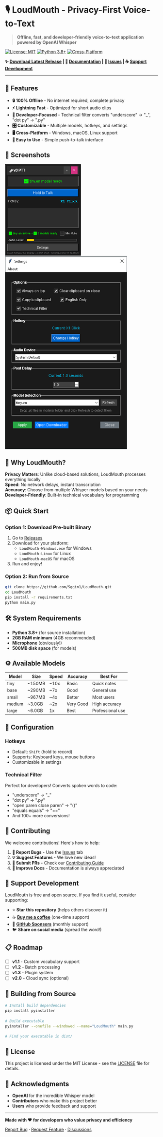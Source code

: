 # 🎙️ LoudMouth - Privacy-First Voice-to-Text

> **Offline, fast, and developer-friendly voice-to-text application powered by OpenAI Whisper**

[![License: MIT](https://img.shields.io/badge/License-MIT-yellow.svg)](https://opensource.org/licenses/MIT)
[![Python 3.8+](https://img.shields.io/badge/python-3.8+-blue.svg)](https://www.python.org/downloads/)
[![Cross-Platform](https://img.shields.io/badge/platform-Windows%20%7C%20macOS%20%7C%20Linux-lightgrey)](https://github.com/yourusername/LoudMouth)

**✨ [Download Latest Release](https://github.com/Sggin1/LoudMouth/releases) | 📖 [Documentation](./docs/) | 💬 [Issues](https://github.com/Sggin1/LoudMouth/issues) | ☕ [Support Development](https://ko-fi.com/YOURKOFIUSERNAME)**

---

## 🚀 Features

- **🔒 100% Offline** - No internet required, complete privacy
- **⚡ Lightning Fast** - Optimized for short audio clips
- **🎯 Developer-Focused** - Technical filter converts "underscore" → "_", "dot py" → ".py"
- **🎛️ Customizable** - Multiple models, hotkeys, and settings
- **🖥️ Cross-Platform** - Windows, macOS, Linux support
- **🎪 Easy to Use** - Simple push-to-talk interface

## 📸 Screenshots

![Main Interface](docs/screenshots/main.png)
![Settings Window](docs/screenshots/settings.png)


## 🎯 Why LoudMouth?

**Privacy Matters**: Unlike cloud-based solutions, LoudMouth processes everything locally  
**Speed**: No network delays, instant transcription  
**Accuracy**: Choose from multiple Whisper models based on your needs  
**Developer-Friendly**: Built-in technical vocabulary for programming  

## 📦 Quick Start

### Option 1: Download Pre-built Binary
1. Go to [Releases](https://github.com/Sggin1/LoudMouth/releases)
2. Download for your platform:
   - `LoudMouth-Windows.exe` for Windows
   - `LoudMouth-Linux` for Linux
   - `LoudMouth-macOS` for macOS
3. Run and enjoy!

### Option 2: Run from Source
```bash
git clone https://github.com/Sggin1/LoudMouth.git
cd LoudMouth
pip install -r requirements.txt
python main.py
```

## 🛠️ System Requirements

- **Python 3.8+** (for source installation)
- **2GB RAM minimum** (4GB recommended)
- **Microphone** (obviously!)
- **500MB disk space** (for models)

## ⚙️ Available Models

| Model | Size | Speed | Accuracy | Best For |
|-------|------|-------|----------|----------|
| tiny | ~150MB | ~10x | Basic | Quick notes |
| base | ~290MB | ~7x | Good | General use |
| small | ~967MB | ~4x | Better | Most users |
| medium | ~3.0GB | ~2x | Very Good | High accuracy |
| large | ~6.0GB | 1x | Best | Professional use |

## 🔧 Configuration

### Hotkeys
- Default: `Shift` (hold to record)
- Supports: Keyboard keys, mouse buttons
- Customizable in settings

### Technical Filter
Perfect for developers! Converts spoken words to code:
- "underscore" → "_"
- "dot py" → ".py"  
- "open paren close paren" → "()"
- "equals equals" → "=="
- And 100+ more conversions!

## 🤝 Contributing

We welcome contributions! Here's how to help:

1. **🐛 Report Bugs** - Use the [Issues](https://github.com/Sggin1/LoudMouth/issues) tab
2. **💡 Suggest Features** - We love new ideas!
3. **🔧 Submit PRs** - Check our [Contributing Guide](CONTRIBUTING.md)
4. **📖 Improve Docs** - Documentation is always appreciated

## 💖 Support Development

LoudMouth is free and open source. If you find it useful, consider supporting:

- ⭐ **Star this repository** (helps others discover it)
- ☕ **[Buy me a coffee](https://ko-fi.com/sggin1)** (one-time support)
- 💝 **[GitHub Sponsors](https://github.com/sponsors/Sggin1)** (monthly support)
- 🐦 **Share on social media** (spread the word!)

## 📋 Roadmap

- [ ] **v1.1** - Custom vocabulary support
- [ ] **v1.2** - Batch processing
- [ ] **v1.3** - Plugin system
- [ ] **v2.0** - Cloud sync (optional)

## 🔧 Building from Source

```bash
# Install build dependencies
pip install pyinstaller

# Build executable
pyinstaller --onefile --windowed --name="LoudMouth" main.py

# Find your executable in dist/
```

## 📄 License

This project is licensed under the MIT License - see the [LICENSE](LICENSE) file for details.

## 🙏 Acknowledgments

- **OpenAI** for the incredible Whisper model
- **Contributors** who make this project better
- **Users** who provide feedback and support

---

**Made with ❤️ for developers who value privacy and efficiency**

[Report Bug](https://github.com/yourusername/LoudMouth/issues) · [Request Feature](https://github.com/yourusername/LoudMouth/issues) · [Discussions](https://github.com/yourusername/LoudMouth/discussions)
